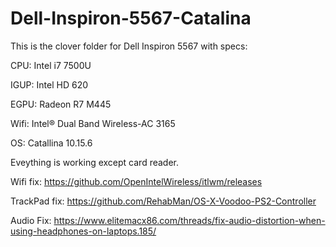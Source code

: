 # Dell-Inspiron-5567-Catalina


This is the clover folder for Dell Inspiron 5567 with specs:

CPU: Intel i7 7500U

IGUP: Intel HD 620

EGPU: Radeon R7 M445

Wifi: Intel® Dual Band Wireless-AC 3165

OS: Catallina 10.15.6




Eveything is working except card reader.

Wifi fix: https://github.com/OpenIntelWireless/itlwm/releases

TrackPad fix: https://github.com/RehabMan/OS-X-Voodoo-PS2-Controller

Audio Fix: https://www.elitemacx86.com/threads/fix-audio-distortion-when-using-headphones-on-laptops.185/


